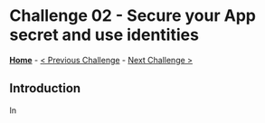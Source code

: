# Challenge 02 - Secure your App secret and use identities

**[Home](../README.md)** - [< Previous Challenge](../Challenge%201/Challenge1.md) - [Next Challenge >](../Challenge%203/Challenge3.md)

## Introduction

In 